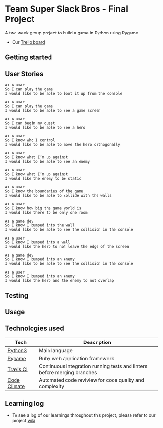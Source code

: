 # Team Super Slack Bros - Final Project

A two week group project to build a game in Python using Pygame

* Our [Trello board](https://trello.com/b/mXUdQOWW/final-project-team-super-slack-bros) 


## Getting started


## User Stories

```
As a user
So I can play the game 
I would like to be able to boot it up from the console

As a user 
So I can play the game 
I would like to be able to see a game screen

As a user
So I can begin my quest 
I would like to be able to see a hero 

As a user 
So I know who I control
I would like to be able to move the hero orthogonally 

As a user 
So I know what I’m up against
I would like to be able to see an enemy

As a user 
So I know what I’m up against 
I would like the enemy to be static

As a user 
So I know the boundaries of the game 
I would like to be able to collide with the walls 

As a user 
So I know how big the game world is 
I would like there to be only one room

As a game dev 
So I know I bumped into the wall
I would like to be able to see the collision in the console

As a user 
So I know I bumped into a wall 
I would like the hero to not leave the edge of the screen

As a game dev 
So I know I bumped into an enemy 
I would like to be able to see the collision in the console

As a user 
So I know I bumped into an enemy 
I would like the hero and the enemy to not overlap
```


## Testing


## Usage


## Technologies used

Tech | Description
------------- | -------------
[Python3](https://www.python.org/) | Main language
[Pygame](https://www.pygame.org/news) | Ruby web application framework
[Travis CI](https://travis-ci.org/) | Continuous integration running tests and linters before merging branches
[Code Climate](https://codeclimate.com/) | Automated code reviview for code quality and complexity


## Learning log

* To see a log of our learnings throughout this project, please refer to our project [wiki](https://github.com/Sindex42/super-slack-bros/wiki)
